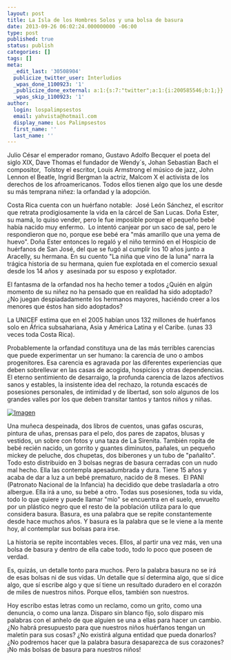 ```yaml
---
layout: post
title: La Isla de los Hombres Solos y una bolsa de basura
date: 2013-09-26 06:02:24.000000000 -06:00
type: post
published: true
status: publish
categories: []
tags: []
meta:
  _edit_last: '30508904'
  publicize_twitter_user: Interludios
  _wpas_done_1100923: '1'
  _publicize_done_external: a:1:{s:7:"twitter";a:1:{i:200585546;b:1;}}
  _wpas_skip_1100923: '1'
author:
  login: lospalimpsestos
  email: yahvista@hotmail.com
  display_name: Los Palimpsestos
  first_name: ''
  last_name: ''
---
```

<p>Julio César el emperador romano, Gustavo Adolfo Becquer el poeta del  siglo XIX, Dave Thomas el fundador de Wendy´s, Johan Sebastian Bach el compositor,  Tolstoy el escritor, Louis Armstrong el músico de jazz, John Lennon el Beatle, Ingrid Bergman la actriz, Malcom X el activista de los derechos de los afroamericanos. Todos ellos tienen algo que los une desde su más temprana niñez: la orfandad y la adopción.</p>
<p>Costa Rica cuenta con un huérfano notable:  José León Sánchez, el escritor que retrata prodigiosamente la vida en la cárcel de San Lucas. Doña Ester, su mamá, lo quiso vender, pero le fue imposible porque el pequeño bebé había nacido muy enfermo.  Lo intentó canjear por un saco de sal, pero le respondieron que no, porque ese bebé era "más amarillo que una yema de huevo". Doña Ester entonces lo regaló y el niño terminó en el Hospicio de huérfanos de San José, del que se fugó al cumplir los 10 años junto a Aracelly, su hermana. En su cuento "La niña que vino de la luna" narra la trágica historia de su hermana, quien fue explotada en el comercio sexual desde los 14 años y  asesinada por su esposo y explotador.</p>
<p>El fantasma de la orfandad nos ha hecho temer a todos ¿Quién en algún momento de su niñez no ha pensado que en realidad ha sido adoptado? ¿No juegan despiadadamente los hermanos mayores, haciéndo creer a los  menores que éstos han sido adoptados?</p>
<p>La UNICEF estima que en el 2005 habían unos 132 millones de huérfanos solo en África subsahariana, Asia y América Latina y el Caribe. (unas 33 veces toda Costa Rica).</p>
<p>Probablemente la orfandad constituya una de las más terribles carencias que puede experimentar un ser humano: la carencia de uno o ambos progenitores. Esa carencia es agravada por las diferentes experiencias que deben sobrellevar en las casas de acogida, hospicios y otras dependencias. El eterno sentimiento de desarraigo, la profunda carencia de lazos afectivos sanos y estables, la insistente idea del rechazo, la rotunda escacés de posesiones personales, de intimidad y de libertad, son solo algunos de los grandes valles por los que deben transitar tantos y tantos niños y niñas.</p>
<p><a href="http://lospalimpsestos.files.wordpress.com/2013/09/bolsa_0020_de_0020_basura_0020_2.jpg"><img class="size-full wp-image aligncenter" id="i-1892" alt="Imagen" src="{{ site.baseurl }}/assets/bolsa_0020_de_0020_basura_0020_2.jpg" /></a></p>
<p>Una muñeca despeinada, dos libros de cuentos, unas gafas oscuras, pintura de uñas, prensas para el pelo, dos pares de zapatos, blusas y vestidos, un sobre con fotos y una taza de La Sirenita. También ropita de bebé recién nacido, un gorrito y guantes diminutos, pañales, un pequeño mickey de peluche, dos chupetas, dos biberones y un tubo de "pañalito". Todo esto distribuido en 3 bolsas negras de basura cerradas con un nudo mal hecho. Ella las contempla apesadumbrada y dura. Tiene 15 años y acaba de dar a luz a un bebé prematuro, nacido de 8 meses.  El PANI (Patronato Nacional de la Infancia) ha decidido que debe trasladarla a otro albergue. Ella irá a uno, su bebé a otro. Todas sus posesiones, toda su vida, todo lo que quiere y puede llamar "mío" se encuentra en el suelo, envuelto por un plástico negro que el resto de la población utiliza para lo que considera basura. Basura, es una palabra que se repite constantemente desde hace muchos años. Y basura es la palabra que se le viene a la mente hoy, al contemplar sus bolsas para irse.</p>
<p>La historia se repite incontables veces. Ellos, al partir una vez más, ven una bolsa de basura y dentro de ella cabe todo, todo lo poco que poseen de verdad.</p>
<p>Es, quizás, un detalle tonto para muchos. Pero la palabra basura no se irá de esas bolsas ni de sus vidas. Un detalle que sí determina algo, que sí dice algo, que sí escribe algo y que sí tiene un resultado duradero en el corazón de miles de nuestros niños. Porque ellos, también son nuestros.</p>
<p>Hoy escribo estas letras como un reclamo, como un grito, como una denuncia, o como una lanza. Disparo sin blanco fijo, solo disparo mis palabras con el anhelo de que alguien se una a ellas para hacer un cambio. ¿No habrá presupuesto para que nuestros niños huérfanos tengan un maletín para sus cosas? ¿No existirá alguna entidad que pueda donarlos? ¿No podremos hacer que la palabra basura desaparezca de sus corazones? ¡No más bolsas de basura para nuestros niños!</p>
<h1></h1>
